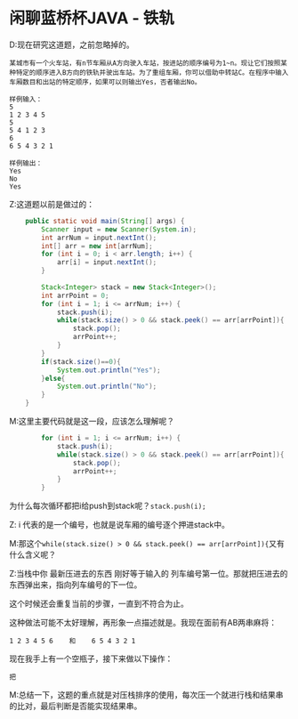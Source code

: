 # 闲聊蓝桥杯JAVA - 铁轨  

D:现在研究这道题，之前忽略掉的。

```
某城市有一个火车站，有n节车厢从A方向驶入车站，按进站的顺序编号为1~n。现让它们按照某种特定的顺序进入B方向的铁轨并驶出车站。为了重组车厢，你可以借助中转站C。在程序中输入车厢数目和出站的特定顺序，如果可以则输出Yes，否者输出No。

样例输入：
5
1 2 3 4 5
5
5 4 1 2 3
6
6 5 4 3 2 1

样例输出：
Yes
No
Yes
```

Z:这道题以前是做过的：

```java
	public static void main(String[] args) {
		Scanner input = new Scanner(System.in);
		int arrNum = input.nextInt();
		int[] arr = new int[arrNum];
		for (int i = 0; i < arr.length; i++) {
			arr[i] = input.nextInt();
		}
		
		Stack<Integer> stack = new Stack<Integer>();
		int arrPoint = 0;
		for (int i = 1; i <= arrNum; i++) {
			stack.push(i);
			while(stack.size() > 0 && stack.peek() == arr[arrPoint]){
				stack.pop();
				arrPoint++;
			}
		}
		if(stack.size()==0){
			System.out.println("Yes");
		}else{
			System.out.println("No");
		}
	}
```

M:这里主要代码就是这一段，应该怎么理解呢？

```java
		for (int i = 1; i <= arrNum; i++) {
			stack.push(i);
			while(stack.size() > 0 && stack.peek() == arr[arrPoint]){
				stack.pop();
				arrPoint++;
			}
		}
```

为什么每次循环都把i给push到stack呢？``stack.push(i);``  

Z: i 代表的是一个编号，也就是说车厢的编号逐个押进stack中。

M:那这个``while(stack.size() > 0 && stack.peek() == arr[arrPoint]){``又有什么含义呢？

Z:当栈中你 最新压进去的东西 刚好等于输入的 列车编号第一位。那就把压进去的东西弹出来，指向列车编号的下一位。  

这个时候还会重复当前的步骤，一直到不符合为止。

这种做法可能不太好理解，再形象一点描述就是。我现在面前有AB两串麻将：

``` 
1 2 3 4 5 6    和    6 5 4 3 2 1
```

现在我手上有一个空瓶子，接下来做以下操作：

```
把
```

M:总结一下，这题的重点就是对压栈排序的使用，每次压一个就进行栈和结果串的比对，最后判断是否能实现结果串。